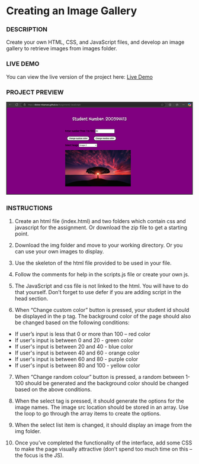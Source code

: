 # Creating an Image Gallery 
### DESCRIPTION 
Create your own HTML, CSS, and JavaScript files, and develop an image gallery to retrieve 
images from images folder.

### LIVE DEMO
You can view the live version of the project here: [Live Demo](https://divine-mbamara.github.io/Assignment2-JavaScript/)

### PROJECT PREVIEW
![Project Preview](img/assignment2-javascript-preview.png)

### INSTRUCTIONS 
1. Create an html file (index.html) and two folders which contain css and javascript for the 
assignment. Or download the zip file to get a starting point.
 
2. Download the img folder and move to your working directory. Or you can use your own 
images to display.

3. Use the skeleton of the html file provided to be used in your file.
 
4. Follow the comments for help in the scripts.js file or create your own js.
   
5. The JavaScript and css file is not linked to the html. You will have to do that yourself. Don’t 
forget to use defer if you are adding script in the head section.

6. When “Change custom color” button is pressed, your student id should be displayed in the p 
tag. The background color of the page should also be changed based on the following conditions: 
  - If user’s input is less that 0 or more than 100 – red color 
  - If user's input is between 0 and 20 - green color 
  - If user's input is between 20 and 40 - blue color 
  - If user's input is between 40 and 60 - orange color 
  - If user's input is between 60 and 80 - purple color 
  - If user's input is between 80 and 100 - yellow color

7. When “Change random colour” button is pressed, a random between 1-100 should be 
generated and the background color should be changed based on the above conditions.

8. When the select tag is pressed, it should generate the options for the image names. The image 
src location should be stored in an array. Use the loop to go through the array items to create the 
options.

9. When the select list item is changed, it should display an image from the img folder.

10. Once you’ve completed the functionality of the interface, add some CSS to make the page 
visually attractive (don’t spend too much time on this – the focus is the JS).
